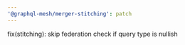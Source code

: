 ```yaml
---
'@graphql-mesh/merger-stitching': patch
---
```


fix(stitching): skip federation check if query type is nullish
